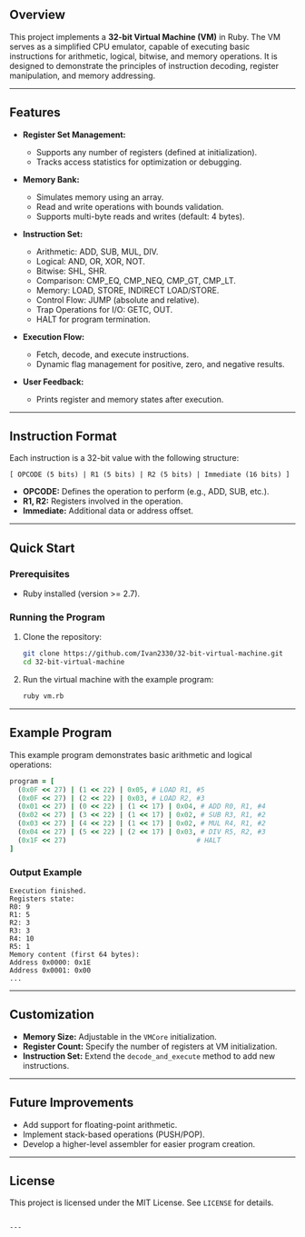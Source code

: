 ## Overview

This project implements a **32-bit Virtual Machine (VM)** in Ruby. The VM serves as a simplified CPU emulator, capable of executing basic instructions for arithmetic, logical, bitwise, and memory operations. It is designed to demonstrate the principles of instruction decoding, register manipulation, and memory addressing.

---

## Features

- **Register Set Management:**
  - Supports any number of registers (defined at initialization).
  - Tracks access statistics for optimization or debugging.

- **Memory Bank:**
  - Simulates memory using an array.
  - Read and write operations with bounds validation.
  - Supports multi-byte reads and writes (default: 4 bytes).

- **Instruction Set:**
  - Arithmetic: ADD, SUB, MUL, DIV.
  - Logical: AND, OR, XOR, NOT.
  - Bitwise: SHL, SHR.
  - Comparison: CMP_EQ, CMP_NEQ, CMP_GT, CMP_LT.
  - Memory: LOAD, STORE, INDIRECT LOAD/STORE.
  - Control Flow: JUMP (absolute and relative).
  - Trap Operations for I/O: GETC, OUT.
  - HALT for program termination.

- **Execution Flow:**
  - Fetch, decode, and execute instructions.
  - Dynamic flag management for positive, zero, and negative results.

- **User Feedback:**
  - Prints register and memory states after execution.

---

## Instruction Format

Each instruction is a 32-bit value with the following structure:
```
[ OPCODE (5 bits) | R1 (5 bits) | R2 (5 bits) | Immediate (16 bits) ]
```

- **OPCODE:** Defines the operation to perform (e.g., ADD, SUB, etc.).
- **R1, R2:** Registers involved in the operation.
- **Immediate:** Additional data or address offset.

---

## Quick Start

### Prerequisites
- Ruby installed (version >= 2.7).

### Running the Program
1. Clone the repository:
   ```bash
   git clone https://github.com/Ivan2330/32-bit-virtual-machine.git
   cd 32-bit-virtual-machine
   ```
2. Run the virtual machine with the example program:
   ```bash
   ruby vm.rb
   ```

---

## Example Program

This example program demonstrates basic arithmetic and logical operations:
```ruby
program = [
  (0x0F << 27) | (1 << 22) | 0x05, # LOAD R1, #5
  (0x0F << 27) | (2 << 22) | 0x03, # LOAD R2, #3
  (0x01 << 27) | (0 << 22) | (1 << 17) | 0x04, # ADD R0, R1, #4
  (0x02 << 27) | (3 << 22) | (1 << 17) | 0x02, # SUB R3, R1, #2
  (0x03 << 27) | (4 << 22) | (1 << 17) | 0x02, # MUL R4, R1, #2
  (0x04 << 27) | (5 << 22) | (2 << 17) | 0x03, # DIV R5, R2, #3
  (0x1F << 27)                                # HALT
]
```

### Output Example
```
Execution finished.
Registers state:
R0: 9
R1: 5
R2: 3
R3: 3
R4: 10
R5: 1
Memory content (first 64 bytes):
Address 0x0000: 0x1E
Address 0x0001: 0x00
...
```

---

## Customization

- **Memory Size:** Adjustable in the `VMCore` initialization.
- **Register Count:** Specify the number of registers at VM initialization.
- **Instruction Set:** Extend the `decode_and_execute` method to add new instructions.

---

## Future Improvements

- Add support for floating-point arithmetic.
- Implement stack-based operations (PUSH/POP).
- Develop a higher-level assembler for easier program creation.

---

## License

This project is licensed under the MIT License. See `LICENSE` for details.
```

---
